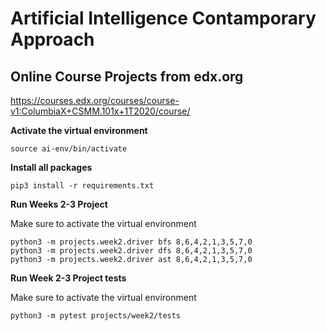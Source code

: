 # Artificial Intelligence Contamporary Approach

## Online Course Projects from edx.org
https://courses.edx.org/courses/course-v1:ColumbiaX+CSMM.101x+1T2020/course/

**Activate the virtual environment**
```
source ai-env/bin/activate
```

**Install all packages**
```
pip3 install -r requirements.txt
```


**Run Weeks 2-3 Project**

Make sure to activate the virtual environment

```
python3 -m projects.week2.driver bfs 8,6,4,2,1,3,5,7,0
python3 -m projects.week2.driver dfs 8,6,4,2,1,3,5,7,0
python3 -m projects.week2.driver ast 8,6,4,2,1,3,5,7,0
```

**Run Week 2-3 Project tests**

Make sure to activate the virtual environment

```
python3 -m pytest projects/week2/tests
```